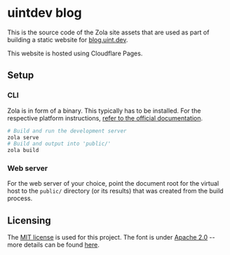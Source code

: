 # uintdev blog

This is the source code of the Zola site assets that are used as part of building a static website for [blog.uint.dev](https://blog.uint.dev/).

This website is hosted using Cloudflare Pages.

## Setup

### CLI

Zola is in form of a binary. This typically has to be installed. For the respective platform instructions, [refer to the official documentation](https://www.getzola.org/documentation/getting-started/installation/).

```bash
# Build and run the development server
zola serve
# Build and output into 'public/'
zola build
```

### Web server

For the web server of your choice, point the document root for the virtual host to the `public/` directory (or its results) that was created from the build process.

## Licensing

The [MIT license](LICENSE) is used for this project. The font is under [Apache 2.0](static/fonts/LICENSE.txt) -- more details can be found [here](https://fonts.google.com/specimen/Roboto+Mono).
